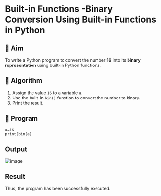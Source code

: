 # Built-in Functions -Binary Conversion Using Built-in Functions in Python

## 🎯 Aim
To write a Python program to convert the number **16** into its **binary representation** using built-in Python functions.

## 🧠 Algorithm
1. Assign the value `16` to a variable `a`.
2. Use the built-in `bin()` function to convert the number to binary.
3. Print the result.

## 🧾 Program
```
a=16 
print(bin(a)
```

## Output
![image](https://github.com/user-attachments/assets/5530aecf-298a-445a-8fb4-6de282f419ae)

## Result
Thus, the program has been successfully executed. 
